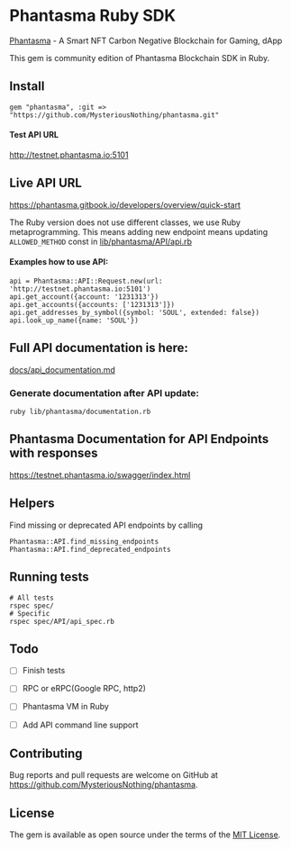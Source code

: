 # Phantasma Ruby SDK
[Phantasma](https://phantasma.io/) - A Smart NFT Carbon Negative Blockchain for Gaming, dApp

This gem is community edition of Phantasma Blockchain SDK in Ruby.

## Install
```
gem "phantasma", :git => "https://github.com/MysteriousNothing/phantasma.git"
```

#### Test API URL
http://testnet.phantasma.io:5101
## Live API URL
https://phantasma.gitbook.io/developers/overview/quick-start

The Ruby version does not use different classes, we use Ruby metaprogramming.
This means adding new endpoint means updating `ALLOWED_METHOD` const in [lib/phantasma/API/api.rb](lib/phantasma/API/request.rb)

#### Examples how to use API:
```
api = Phantasma::API::Request.new(url: 'http://testnet.phantasma.io:5101')
api.get_account({account: '1231313'})
api.get_accounts({accounts: ['1231313']})
api.get_addresses_by_symbol({symbol: 'SOUL', extended: false})
api.look_up_name({name: 'SOUL'})
```

## Full API documentation is here:
[docs/api_documentation.md](docs/api_documentation.md)

### Generate documentation after API update:

```
ruby lib/phantasma/documentation.rb
```

## Phantasma Documentation for API Endpoints with responses
https://testnet.phantasma.io/swagger/index.html

## Helpers
Find missing or deprecated API endpoints by calling

```
Phantasma::API.find_missing_endpoints
Phantasma::API.find_deprecated_endpoints
```

## Running tests

```
# All tests
rspec spec/
# Specific
rspec spec/API/api_spec.rb
```

## Todo
- [ ] Finish tests

- [ ] RPC or eRPC(Google RPC, http2)

- [ ] Phantasma VM in Ruby

- [ ] Add API command line support

## Contributing

Bug reports and pull requests are welcome on GitHub at https://github.com/MysteriousNothing/phantasma.

## License

The gem is available as open source under the terms of the [MIT License](https://opensource.org/licenses/MIT).

